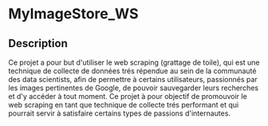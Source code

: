 # MyImageStore_WS
## Description
Ce projet a pour but d'utiliser le web scraping (grattage de toile), qui est une technique de collecte de données trés répendue au sein de la communauté des data scientists, afin de permettre à certains utilisateurs, passionnés par les images pertinentes de Google, de pouvoir sauvegarder leurs recherches et d'y accéder à tout moment. Ce projet à pour objectif de promouvoir le web scraping en tant que technique de collecte trés performant et qui pourrait servir à satisfaire certains types de passions d'internautes.
